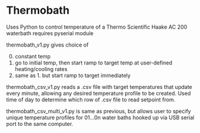 # Thermobath
Uses Python to control temperature of a Thermo Scientific Haake AC 200 waterbath
requires pyserial module

thermobath_v1.py gives choice of

0. constant temp
1. go to initial temp, then start ramp to target temp at user-defined heating/cooling rates
2. same as 1. but start ramp to target immediately

thermobath_csv_v1.py reads a .csv file with target temperatures that update every minute, allowing 
any desired temperature profile to be created. Used time of day to determine which row of .csv file
to read setpoint from. 

thermobath_csv_multi_v1.py is same as previous, but allows user to specify unique temperature profiles for 01...0n water baths hooked up via USB serial port to the same computer. 
